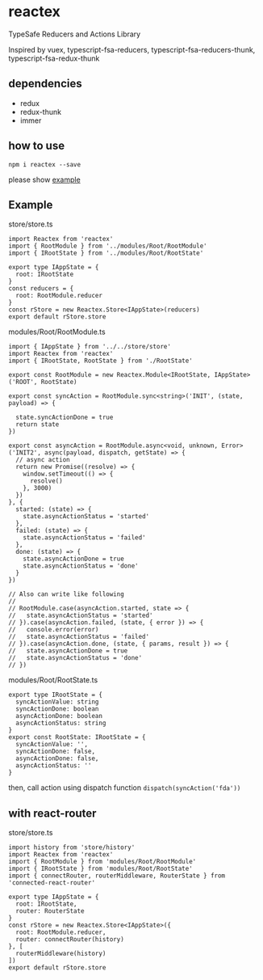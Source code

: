 # reactex

TypeSafe Reducers and Actions Library

Inspired by vuex, typescript-fsa-reducers, typescript-fsa-reducers-thunk, typescript-fsa-redux-thunk

## dependencies
- redux
- redux-thunk
- immer

## how to use

```
npm i reactex --save
```

please show [example](./example)

## Example

store/store.ts
```
import Reactex from 'reactex'
import { RootModule } from '../modules/Root/RootModule'
import { IRootState } from '../modules/Root/RootState'

export type IAppState = {
  root: IRootState
}
const reducers = {
  root: RootModule.reducer
}
const rStore = new Reactex.Store<IAppState>(reducers)
export default rStore.store
```

modules/Root/RootModule.ts
```
import { IAppState } from '../../store/store'
import Reactex from 'reactex'
import { IRootState, RootState } from './RootState'

export const RootModule = new Reactex.Module<IRootState, IAppState>('ROOT', RootState)

export const syncAction = RootModule.sync<string>('INIT', (state, payload) => {

  state.syncActionDone = true
  return state
})

export const asyncAction = RootModule.async<void, unknown, Error>('INIT2', async(payload, dispatch, getState) => {
  // async action
  return new Promise((resolve) => {
    window.setTimeout(() => {
      resolve()
    }, 3000)
  })
}, {
  started: (state) => {
    state.asyncActionStatus = 'started'
  },
  failed: (state) => {
    state.asyncActionStatus = 'failed'
  },
  done: (state) => {
    state.asyncActionDone = true
    state.asyncActionStatus = 'done'
  }
})

// Also can write like following
// 
// RootModule.case(asyncAction.started, state => {
//   state.asyncActionStatus = 'started'
// }).case(asyncAction.failed, (state, { error }) => {
//   console.error(error)
//   state.asyncActionStatus = 'failed'
// }).case(asyncAction.done, (state, { params, result }) => {
//   state.asyncActionDone = true
//   state.asyncActionStatus = 'done'
// })
```

modules/Root/RootState.ts
```
export type IRootState = {
  syncActionValue: string
  syncActionDone: boolean
  asyncActionDone: boolean
  asyncActionStatus: string
}
export const RootState: IRootState = {
  syncActionValue: '',
  syncActionDone: false,
  asyncActionDone: false,
  asyncActionStatus: ''
}
```

then, call action using dispatch function 
`dispatch(syncAction('fda'))`


## with react-router

store/store.ts
```
import history from 'store/history'
import Reactex from 'reactex'
import { RootModule } from 'modules/Root/RootModule'
import { IRootState } from 'modules/Root/RootState'
import { connectRouter, routerMiddleware, RouterState } from 'connected-react-router'

export type IAppState = {
  root: IRootState,
  router: RouterState
}
const rStore = new Reactex.Store<IAppState>({
  root: RootModule.reducer,
  router: connectRouter(history)
}, [
  routerMiddleware(history)
])
export default rStore.store
```
